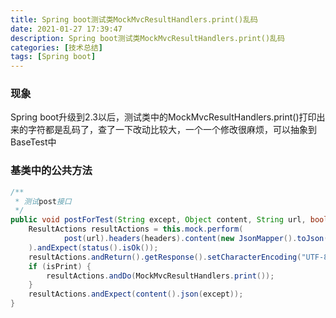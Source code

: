 ```yaml
---
title: Spring boot测试类MockMvcResultHandlers.print()乱码
date: 2021-01-27 17:39:47
description: Spring boot测试类MockMvcResultHandlers.print()乱码
categories: [技术总结]
tags: [Spring boot]
---
```


### 现象
Spring boot升级到2.3以后，测试类中的MockMvcResultHandlers.print()打印出来的字符都是乱码了，查了一下改动比较大，一个一个修改很麻烦，可以抽象到BaseTest中

### 基类中的公共方法
```java
/**
 * 测试post接口
 */
public void postForTest(String except, Object content, String url, boolean isPrint) throws Exception {
    ResultActions resultActions = this.mock.perform(
            post(url).headers(headers).content(new JsonMapper().toJson(content))
    ).andExpect(status().isOk());
    resultActions.andReturn().getResponse().setCharacterEncoding("UTF-8");
    if (isPrint) {
        resultActions.andDo(MockMvcResultHandlers.print());
    }
    resultActions.andExpect(content().json(except));
}
```